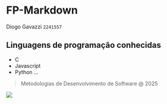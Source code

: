 ﻿# FP-Markdown
Diogo Gavazzi
``2241557``

## Linguagens de programação conhecidas
*  C
*  Javascript
*  Python
...

> Metodologias de Desenvolvimento de Software @ 2025

![]( https://eduportugal.eu/wp-content/uploads/2017/08/eduportugal_ipleiria_n.jpg )
